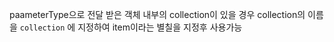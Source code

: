 
paameterType으로 전달 받은 객체 내부의 collection이 있을 경우
collection의 이름을 `collection` 에 지정하여 item이라는 별칠을 지정후 사용가능

